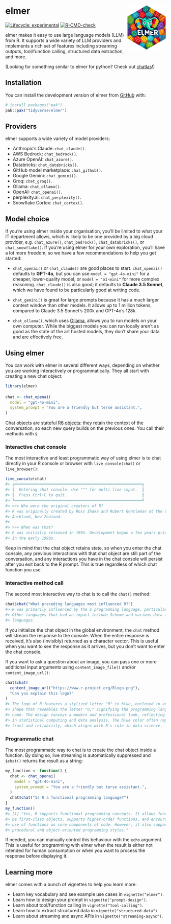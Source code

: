 
<!-- README.md is generated from README.Rmd. Please edit that file -->

# elmer <a href="https://elmer.tidyverse.org"><img src="man/figures/logo.png" align="right" height="138" alt="elmer website" /></a>

<!-- badges: start -->

[![Lifecycle:
experimental](https://img.shields.io/badge/lifecycle-experimental-orange.svg)](https://lifecycle.r-lib.org/articles/stages.html#experimental)
[![R-CMD-check](https://github.com/tidyverse/elmer/actions/workflows/R-CMD-check.yaml/badge.svg)](https://github.com/tidyverse/elmer/actions/workflows/R-CMD-check.yaml)
<!-- badges: end -->

elmer makes it easy to use large language models (LLM) from R. It
supports a wide variety of LLM providers and implements a rich set of
features including streaming outputs, tool/function calling, structured
data extraction, and more.

(Looking for something similar to elmer for python? Check out
[chatlas](https://github.com/cpsievert/chatlas)!)

## Installation

You can install the development version of elmer from
[GitHub](https://github.com/) with:

``` r
# install.packages("pak")
pak::pak("tidyverse/elmer")
```

## Providers

elmer supports a wide variety of model providers:

- Anthropic’s Claude: `chat_claude()`.
- AWS Bedrock: `chat_bedrock()`.
- Azure OpenAI: `chat_azure()`.
- Databricks: `chat_databricks()`.
- GitHub model marketplace: `chat_github()`.
- Google Gemini: `chat_gemini()`.
- Groq: `chat_groq()`.
- Ollama: `chat_ollama()`.
- OpenAI: `chat_openai()`.
- perplexity.ai: `chat_perplexity()`.
- Snowflake Cortex: `chat_cortex()`.

## Model choice

If you’re using elmer inside your organisation, you’ll be limited to
what your IT department allows, which is likely to be one provided by a
big cloud provider, e.g. `chat_azure()`, `chat_bedrock()`,
`chat_databricks()`, or `chat_snowflake()`. If you’re using elmer for
your own exploration, you’ll have a lot more freedom, so we have a few
recommendations to help you get started:

- `chat_openai()` or `chat_claude()` are good places to start.
  `chat_openai()` defaults to **GPT-4o**, but you can use
  `model = "gpt-4o-mini"` for a cheaper, lower-quality model, or
  `model = "o1-mini"` for more complex reasoning. `chat_claude()` is
  also good; it defaults to **Claude 3.5 Sonnet**, which we have found
  to be particularly good at writing code.

- `chat_gemini()` is great for large prompts because it has a much
  larger context window than other models. It allows up to 1 million
  tokens, compared to Claude 3.5 Sonnet’s 200k and GPT-4o’s 128k.

- `chat_ollama()`, which uses [Ollama](https://ollama.com), allows you
  to run models on your own computer. While the biggest models you can
  run locally aren’t as good as the state of the art hosted models, they
  don’t share your data and are effectively free.

## Using elmer

You can work with elmer in several different ways, depending on whether
you are working interactively or programmatically. They all start with
creating a new chat object:

``` r
library(elmer)

chat <- chat_openai(
  model = "gpt-4o-mini",
  system_prompt = "You are a friendly but terse assistant.",
)
```

Chat objects are stateful [R6 objects](https://r6.r-lib.org): they
retain the context of the conversation, so each new query builds on the
previous ones. You call their methods with `$`.

### Interactive chat console

The most interactive and least programmatic way of using elmer is to
chat directly in your R console or browser with `live_console(chat)` or
`live_browser()`:

``` r
live_console(chat)
#> ╔════════════════════════════════════════════════════════╗
#> ║  Entering chat console. Use """ for multi-line input.  ║
#> ║  Press Ctrl+C to quit.                                 ║
#> ╚════════════════════════════════════════════════════════╝
#> >>> Who were the original creators of R?
#> R was originally created by Ross Ihaka and Robert Gentleman at the University of
#> Auckland, New Zealand.
#>
#> >>> When was that?
#> R was initially released in 1995. Development began a few years prior to that,
#> in the early 1990s.
```

Keep in mind that the chat object retains state, so when you enter the
chat console, any previous interactions with that chat object are still
part of the conversation, and any interactions you have in the chat
console will persist after you exit back to the R prompt. This is true
regardless of which chat function you use.

### Interactive method call

The second most interactive way to chat is to call the `chat()` method:

``` r
chat$chat("What preceding languages most influenced R?")
#> R was primarily influenced by the S programming language, particularly S-PLUS.
#> Other languages that had an impact include Scheme and various data analysis
#> languages.
```

If you initialize the chat object in the global environment, the `chat`
method will stream the response to the console. When the entire response
is received, it’s also (invisibly) returned as a character vector. This
is useful when you want to see the response as it arrives, but you don’t
want to enter the chat console.

If you want to ask a question about an image, you can pass one or more
additional input arguments using `content_image_file()` and/or
`content_image_url()`:

``` r
chat$chat(
  content_image_url("https://www.r-project.org/Rlogo.png"),
  "Can you explain this logo?"
)
#> The logo of R features a stylized letter "R" in blue, enclosed in an oval
#> shape that resembles the letter "O," signifying the programming language's
#> name. The design conveys a modern and professional look, reflecting its use
#> in statistical computing and data analysis. The blue color often represents
#> trust and reliability, which aligns with R's role in data science.
```

### Programmatic chat

The most programmatic way to chat is to create the chat object inside a
function. By doing so, live streaming is automatically suppressed and
`$chat()` returns the result as a string:

``` r
my_function <- function() {
  chat <- chat_openai(
    model = "gpt-4o-mini",
    system_prompt = "You are a friendly but terse assistant.",
  )
  chat$chat("Is R a functional programming language?")
}
my_function()
#> [1] "Yes, R supports functional programming concepts. It allows functions to
#> be first-class objects, supports higher-order functions, and encourages the
#> use of functions as core components of code. However, it also supports
#> procedural and object-oriented programming styles."
```

If needed, you can manually control this behaviour with the `echo`
argument. This is useful for programming with elmer when the result is
either not intended for human consumption or when you want to process
the response before displaying it.

## Learning more

elmer comes with a bunch of vignettes to help you learn more:

- Learn key vocabulary and see example use cases in `vignette("elmer")`.
- Learn how to design your prompt in `vignette("prompt-design")`.
- Learn about tool/function calling in `vignette("tool-calling")`.
- Learn how to extract structured data in `vignette("structured-data")`.
- Learn about streaming and async APIs in `vignette("streaming-async")`.
